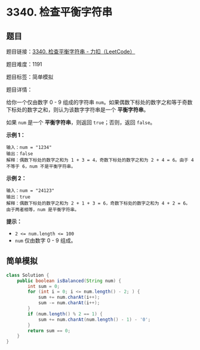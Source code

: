 # 3340. 检查平衡字符串

## 题目

题目链接：[3340. 检查平衡字符串 - 力扣（LeetCode）](https://leetcode.cn/problems/check-balanced-string/description/)

题目难度：1191

题目标签：简单模拟

题目详情：

给你一个仅由数字 0 - 9 组成的字符串 `num`。如果偶数下标处的数字之和等于奇数下标处的数字之和，则认为该数字字符串是一个 **平衡字符串**。

如果 `num` 是一个 **平衡字符串**，则返回 `true`；否则，返回 `false`。

**示例 1：**

``` 
输入：num = "1234"
输出：false
解释：偶数下标处的数字之和为 1 + 3 = 4，奇数下标处的数字之和为 2 + 4 = 6。由于 4 不等于 6，num 不是平衡字符串。
```

**示例 2：**

``` 
输入：num = "24123"
输出：true
解释：偶数下标处的数字之和为 2 + 1 + 3 = 6，奇数下标处的数字之和为 4 + 2 = 6。由于两者相等，num 是平衡字符串。
```

**提示：**

- `2 <= num.length <= 100`
- `num` 仅由数字 0 - 9 组成。



## 简单模拟

``` java
class Solution {
    public boolean isBalanced(String num) {
        int sum = 0;
        for (int i = 0; i <= num.length() - 2; ) {
            sum += num.charAt(i++);
            sum -= num.charAt(i++);
        }
        if (num.length() % 2 == 1) {
            sum += num.charAt(num.length() - 1) - '0';
        }
        return sum == 0;
    }
}
```